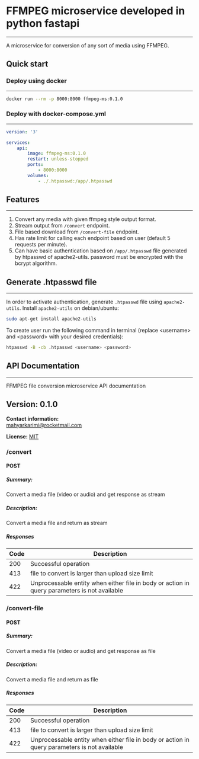 # FFMPEG microservice developed in python fastapi

<hr />
A microservice for conversion of any sort of media using FFMPEG.

## Quick start

### Deploy using docker

<hr />

```bash
docker run --rm -p 8000:8000 ffmpeg-ms:0.1.0
```

### Deploy with docker-compose.yml

<hr />

```yml
version: '3'

services:
    api:
        image: ffmpeg-ms:0.1.0
        restart: unless-stopped
        ports:
            - 8000:8000
        volumes:
            - ./.htpasswd:/app/.htpasswd
```

## Features

<hr />

1. Convert any media with given ffmpeg style output format.
2. Stream output from `/convert` endpoint.
3. File based download from `/convert-file` endpoint.
4. Has rate limit for calling each endpoint based on user (default 5 requests per minute).
5. Can have basic authentication based on `/app/.htpasswd` file generated by htpasswd of apache2-utils. password must be encrypted with the bcrypt algorithm.

## Generate .htpasswd file

<hr />

In order to activate authentication, generate `.htpasswd` file using `apache2-utils`.
Install `apache2-utils` on debian/ubuntu:

```bash
sudo apt-get install apache2-utils
```

To create user run the following command in terminal (replace \<username\> and \<password\> with your desired credentials):

```bash
htpasswd -B -cb .htpasswd <username> <password> 
```

## API Documentation

<hr />

<div>
<link rel="stylesheet" type="text/css" href="https://github.com/swagger-api/swagger-ui/blob/master/dist/swagger-ui.css">

<script>
window.onload = function() {
  const ui = SwaggerUIBundle({
    url: "opennapi.json",
    dom_id: '#swagger-ui',
    presets: [
      SwaggerUIBundle.presets.apis,
      SwaggerUIStandalonePreset
    ]
  })

  window.ui = ui
}
</script>
<script src="https://github.com/swagger-api/swagger-ui/blob/master/dist/swagger-ui-bundle.js" ></script>
<script src="https://github.com/swagger-api/swagger-ui/blob/master/dist/swagger-ui-standalone-preset.js" ></script>
</div>


FFMPEG file conversion microservice API documentation

## Version: 0.1.0

**Contact information:**  
mahyarkarimi@rocketmail.com  

**License:** [MIT](https://opensource.org/license/mit/)

### /convert

#### POST
##### Summary:

Convert a media file (video or audio) and get response as stream

##### Description:

Convert a media file and return as stream

##### Responses

| Code | Description |
| ---- | ----------- |
| 200 | Successful operation |
| 413 | file to convert is larger than upload size limit |
| 422 | Unprocessable entity when either file in body or action in query parameters is not available |

### /convert-file

#### POST
##### Summary:

Convert a media file (video or audio) and get response as file

##### Description:

Convert a media file and return as file

##### Responses

| Code | Description |
| ---- | ----------- |
| 200 | Successful operation |
| 413 | file to convert is larger than upload size limit |
| 422 | Unprocessable entity when either file in body or action in query parameters is not available |
